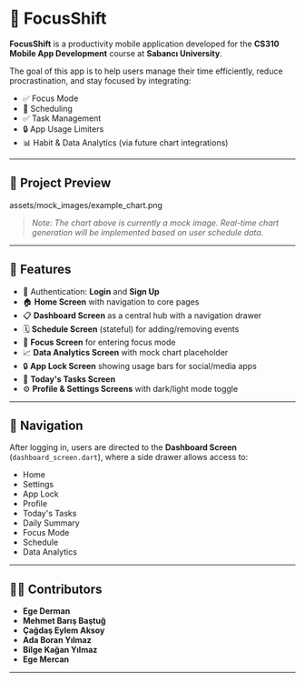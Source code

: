 # 📱 FocusShift

**FocusShift** is a productivity mobile application developed for the **CS310 Mobile App Development** course at **Sabancı University**.

The goal of this app is to help users manage their time efficiently, reduce procrastination, and stay focused by integrating:
- ✅ Focus Mode
- 📅 Scheduling
- ✅ Task Management
- 🔒 App Usage Limiters
- 📊 Habit & Data Analytics (via future chart integrations)

---

## 🧪 Project Preview

assets/mock_images/example_chart.png

> *Note: The chart above is currently a mock image. Real-time chart generation will be implemented based on user schedule data.*

---

## 🚀 Features

- 🔐 Authentication: **Login** and **Sign Up**
- 🏠 **Home Screen** with navigation to core pages
- 📋 **Dashboard Screen** as a central hub with a navigation drawer
- 🗓️ **Schedule Screen** (stateful) for adding/removing events
- 🧠 **Focus Screen** for entering focus mode
- 📈 **Data Analytics Screen** with mock chart placeholder
- 🔒 **App Lock Screen** showing usage bars for social/media apps
- 🧾 **Today's Tasks Screen**
- ⚙️ **Profile & Settings Screens** with dark/light mode toggle

---

## 🧭 Navigation

After logging in, users are directed to the **Dashboard Screen** (`dashboard_screen.dart`), where a side drawer allows access to:

- Home
- Settings
- App Lock
- Profile
- Today's Tasks
- Daily Summary
- Focus Mode
- Schedule
- Data Analytics

---

## 👨‍💻 Contributors

- **Ege Derman**
- **Mehmet Barış Baştuğ**
- **Çağdaş Eylem Aksoy**
- **Ada Boran Yılmaz**
- **Bilge Kağan Yılmaz**
- **Ege Mercan**

---


